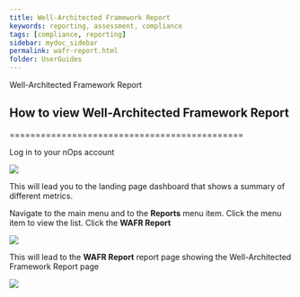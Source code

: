 ```yaml
---
title: Well-Architected Framework Report
keywords: reporting, assessment, compliance
tags: [compliance, reporting]
sidebar: mydoc_sidebar
permalink: wafr-report.html
folder: UserGuides
---
```


Well-Architected Framework Report


## How to view Well-Architected Framework Report ##
=============================================

Log in to your nOps account

[![](https://downloads.intercomcdn.com/i/o/289354809/aa7e8a2b63e487f475d288d9/Login+Screen.PNG)](https://downloads.intercomcdn.com/i/o/289354809/aa7e8a2b63e487f475d288d9/Login+Screen.PNG)

This will lead you to the landing page dashboard that shows a summary of different metrics.

Navigate to the main menu and to the **Reports** menu item. Click the menu item to view the list. Click the **WAFR Report**

[![](https://downloads.intercomcdn.com/i/o/286341374/1860ed2aa9bad3cf7ab2e0e8/image.png)](https://downloads.intercomcdn.com/i/o/286341374/1860ed2aa9bad3cf7ab2e0e8/image.png)

This will lead to the **WAFR Report** report page showing the Well-Architected Framework Report page

[![](https://downloads.intercomcdn.com/i/o/286341439/b1f11c117fb3cc7095c1c343/image.png)](https://downloads.intercomcdn.com/i/o/286341439/b1f11c117fb3cc7095c1c343/image.png)
